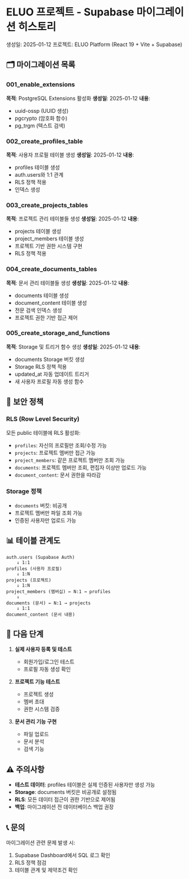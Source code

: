 # ELUO 프로젝트 - Supabase 마이그레이션 히스토리

생성일: 2025-01-12
프로젝트: ELUO Platform (React 19 + Vite + Supabase)

## 🗂️ 마이그레이션 목록

### 001_enable_extensions
**목적**: PostgreSQL Extensions 활성화
**생성일**: 2025-01-12
**내용**:
- uuid-ossp (UUID 생성)
- pgcrypto (암호화 함수)
- pg_trgm (텍스트 검색)

### 002_create_profiles_table
**목적**: 사용자 프로필 테이블 생성
**생성일**: 2025-01-12
**내용**:
- profiles 테이블 생성
- auth.users와 1:1 관계
- RLS 정책 적용
- 인덱스 생성

### 003_create_projects_tables
**목적**: 프로젝트 관리 테이블들 생성
**생성일**: 2025-01-12
**내용**:
- projects 테이블 생성
- project_members 테이블 생성
- 프로젝트 기반 권한 시스템 구현
- RLS 정책 적용

### 004_create_documents_tables
**목적**: 문서 관리 테이블들 생성
**생성일**: 2025-01-12
**내용**:
- documents 테이블 생성
- document_content 테이블 생성
- 전문 검색 인덱스 생성
- 프로젝트 권한 기반 접근 제어

### 005_create_storage_and_functions
**목적**: Storage 및 트리거 함수 생성
**생성일**: 2025-01-12
**내용**:
- documents Storage 버킷 생성
- Storage RLS 정책 적용
- updated_at 자동 업데이트 트리거
- 새 사용자 프로필 자동 생성 함수

## 🔐 보안 정책

### RLS (Row Level Security)
모든 public 테이블에 RLS 활성화:
- `profiles`: 자신의 프로필만 조회/수정 가능
- `projects`: 프로젝트 멤버만 접근 가능
- `project_members`: 같은 프로젝트 멤버만 조회 가능
- `documents`: 프로젝트 멤버만 조회, 편집자 이상만 업로드 가능
- `document_content`: 문서 권한을 따라감

### Storage 정책
- `documents` 버킷: 비공개
- 프로젝트 멤버만 파일 조회 가능
- 인증된 사용자만 업로드 가능

## 📊 테이블 관계도

```
auth.users (Supabase Auth)
    ↓ 1:1
profiles (사용자 프로필)
    ↓ 1:N
projects (프로젝트)
    ↓ 1:N
project_members (멤버십) ← N:1 → profiles
    ↓
documents (문서) ← N:1 → projects
    ↓ 1:1
document_content (문서 내용)
```

## 🚀 다음 단계

1. **실제 사용자 등록 및 테스트**
   - 회원가입/로그인 테스트
   - 프로필 자동 생성 확인

2. **프로젝트 기능 테스트**
   - 프로젝트 생성
   - 멤버 초대
   - 권한 시스템 검증

3. **문서 관리 기능 구현**
   - 파일 업로드
   - 문서 분석
   - 검색 기능

## ⚠️ 주의사항

- **테스트 데이터**: profiles 테이블은 실제 인증된 사용자만 생성 가능
- **Storage**: documents 버킷은 비공개로 설정됨
- **RLS**: 모든 데이터 접근이 권한 기반으로 제어됨
- **백업**: 마이그레이션 전 데이터베이스 백업 권장

## 📞 문의

마이그레이션 관련 문제 발생 시:
1. Supabase Dashboard에서 SQL 로그 확인
2. RLS 정책 점검
3. 테이블 관계 및 제약조건 확인